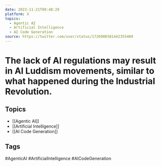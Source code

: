 ```yaml
---
date: 2023-11-21T09:48:29
platform: X
topics:
  - Agentic AI
  - Artificial Intelligence
  - AI Code Generation
source: https://twitter.com/user/status/1726900381442355489
---
```

# The lack of AI regulations may result in AI Luddism movements, similar to what happened during the Industrial Revolution.

## Topics
- [[Agentic AI]]
- [[Artificial Intelligence]]
- [[AI Code Generation]]

## Tags
#AgenticAI #ArtificialIntelligence #AICodeGeneration